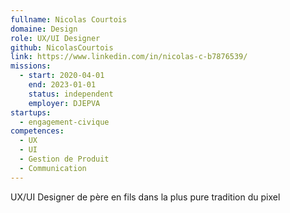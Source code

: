 ```yaml
---
fullname: Nicolas Courtois
domaine: Design
role: UX/UI Designer
github: NicolasCourtois
link: https://www.linkedin.com/in/nicolas-c-b7876539/
missions:
  - start: 2020-04-01
    end: 2023-01-01
    status: independent
    employer: DJEPVA
startups:
  - engagement-civique
competences:
  - UX
  - UI
  - Gestion de Produit
  - Communication
---
```

UX/UI Designer de père en fils dans la plus pure tradition du pixel